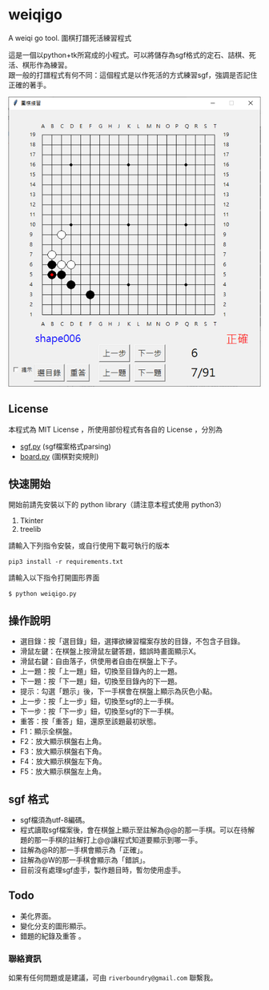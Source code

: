 # weiqigo
A weiqi go tool. 圍棋打譜死活練習程式

這是一個以python+tk所寫成的小程式。可以將儲存為sgf格式的定石、詰棋、死活、棋形作為練習。</BR>
跟一般的打譜程式有何不同：這個程式是以作死活的方式練習sgf，強調是否記住正確的著手。

<img src="./images/weiqigo.png" alt="weiqigo" width="520"/>

## License
本程式為 MIT License ，所使用部份程式有各自的 License ，分別為

* [sgf.py](https://github.com/jtauber/sgf)  (sgf檔案格式parsing)
* [board.py](https://github.com/ymgaq/Pyaq)  (圍棋對奕規則)

## 快速開始

開始前請先安裝以下的 python library（請注意本程式使用 python3）
1. Tkinter
2. treelib

請輸入下列指令安裝，或自行使用下載可執行的版本

    pip3 install -r requirements.txt

請輸入以下指令打開圖形界面

    $ python weiqigo.py


## 操作說明
* 選目錄：按「選目錄」鈕，選擇欲練習檔案存放的目錄，不包含子目錄。</BR>
* 滑鼠左鍵：在棋盤上按滑鼠左鍵答題，錯誤時畫面顯示X。</BR>
* 滑鼠右鍵：自由落子，供使用者自由在棋盤上下子。</BR>
* 上一題：按「上一題」鈕，切換至目錄內的上一題。</BR>
* 下一題：按「下一題」鈕，切換至目錄內的下一題。</BR>
* 提示：勾選「題示」後，下一手棋會在棋盤上顯示為灰色小點。</BR>
* 上一步：按「上一步」鈕，切換至sgf的上一手棋。</BR>
* 下一步：按「下一步」鈕，切換至sgf的下一手棋。</BR>
* 重答：按「重答」鈕，還原至該題最初狀態。</BR>
* F1：顯示全棋盤。</BR>
* F2：放大顯示棋盤右上角。</BR>
* F3：放大顯示棋盤右下角。</BR>
* F4：放大顯示棋盤左下角。</BR>
* F5：放大顯示棋盤左上角。

## sgf 格式
* sgf檔須為utf-8編碼。</BR>
* 程式讀取sgf檔案後，會在棋盤上顯示至註解為@@的那一手棋。可以在待解題的那一手棋的註解打上@@讓程式知道要顯示到哪一手。</BR>
* 註解為@R的那一手棋會顯示為「正確」。</BR>
* 註解為@W的那一手棋會顯示為「錯誤」。
* 目前沒有處理sgf虛手，製作題目時，暫勿使用虛手。

## Todo
* 美化界面。
* 變化分支的圖形顯示。
* 錯題的紀錄及重答 。

### 聯絡資訊
如果有任何問題或是建議，可由 ```riverboundry@gmail.com``` 聯繫我。

